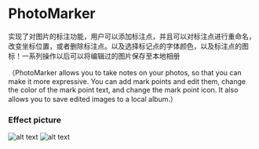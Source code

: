 # PhotoMarker

实现了对图片的标注功能，用户可以添加标注点，并且可以对标注点进行重命名，改变坐标位置，或者删除标注点。以及选择标记点的字体颜色，以及标注点的图标！一系列操作以后可以将编辑过的图片保存至本地相册

（PhotoMarker allows you to take notes on your photos, so that you can make it more expressive. You can add mark points and edit them, change the color of the mark point text, and change the mark point icon. It also allows you to save edited images to a local album.）

### Effect picture
![alt text](https://github.com/CrystalMarch/PhotoMarker/blob/master/PhotoMarkerDemo1.gif)
![alt text](https://github.com/CrystalMarch/PhotoMarker/blob/master/PhotoMarkerDemo2.gif)
